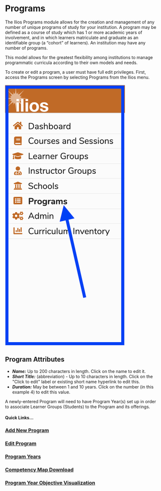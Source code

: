 # Programs

The Ilios Programs module allows for the creation and management of any number of unique programs of study for your institution. A program may be defined as a course of study which has 1 or more academic years of involvement, and in which learners matriculate and graduate as an identifiable group \(a “cohort” of learners\). An institution may have any number of programs.

This model allows for the greatest flexibility among institutions to manage programmatic curricula according to their own models and needs.

To create or edit a program, a user must have full edit privileges. First, access the Programs screen by selecting Programs from the Ilios menu.

![Click Programs from the Ilios menu](../images/programs/click_programs.png)

## Program Attributes

* _**Name:**_ Up to 200 characters in length.  Click on the name to edit it.
* _**Short Title:**_ (abbreviation) - Up to 10 characters in length. Click on the "Click to edit" label or existing short name hyperlink to edit this.
* _**Duration:**_ May be between 1 and 10 years.  Click on the number (in this example 4) to edit this value.

A newly-entered Program will need to have Program Year(s) set up in order to associate Learner Groups (Students) to the Program and its offerings.

#### Quick Links...

### [Add New Program](https://iliosproject.gitbook.io/ilios-user-guide/programs/add-new-program)

### [Edit Program](https://iliosproject.gitbook.io/ilios-user-guide/programs/edit-program)

### [Program Years](https://iliosproject.gitbook.io/ilios-user-guide/programs/add-program-year)

### [Competency Map Download](https://iliosproject.gitbook.io/ilios-user-guide/programs/competency-map-download)

### [Program Year Objective Visualization](https://iliosproject.gitbook.io/ilios-user-guide/programs/program-year-objective-map-visualization)


